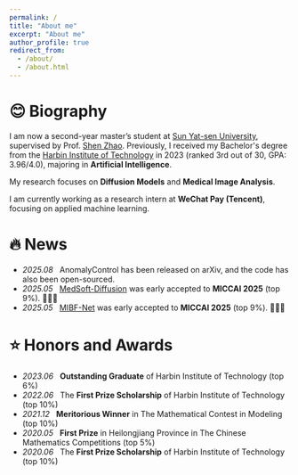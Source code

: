 ```yaml
---
permalink: /
title: "About me"
excerpt: "About me"
author_profile: true
redirect_from: 
  - /about/
  - /about.html
---
```

# 😊 Biography

I am now a second-year master’s student at [Sun Yat-sen University](https://www.sysu.edu.cn/sysuen/), supervised by Prof. [Shen Zhao](https://ise.sysu.edu.cn/teacher/teacher02/1372092.htm). 
Previously, I received my Bachelor's degree from the [Harbin Institute of Technology](http://en.hit.edu.cn/) in 2023 (ranked 3rd out of 30, GPA: 3.96/4.0), majoring in **Artificial Intelligence**.

My research focuses on **Diffusion Models** and **Medical Image Analysis**. 

I am currently working as a research intern at **WeChat Pay (Tencent)**, focusing on applied machine learning.

# 🔥 News

- *2025.08* &nbsp;  AnomalyControl has been released on arXiv, and the code has also been open-sourced.
- *2025.05* &nbsp; [MedSoft-Diffusion](https://arxiv.org/abs/2401.08210) was early accepted to **MICCAI 2025** (top 9%). 🎉🎉🎉
- *2025.05* &nbsp; [MIBF-Net](https://arxiv.org/abs/2312.03703) was early accepted to **MICCAI 2025** (top 9%). 🎉🎉🎉

<!-- # 📖 Publications -->


# ⭐ Honors and Awards

- *2023.06* &nbsp; **Outstanding Graduate** of Harbin Institute of Technology (top 6%)
- *2022.06* &nbsp; The **First Prize Scholarship** of Harbin Institute of Technology (top 10%)
- *2021.12* &nbsp; **Meritorious Winner** in The Mathematical Contest in Modeling (top 10%)
- *2020.05* &nbsp; **First Prize** in Heilongjiang Province in The Chinese Mathematics Competitions (top 5%)
- *2020.06* &nbsp; The **First Prize Scholarship** of Harbin Institute of Technology (top 10%)
